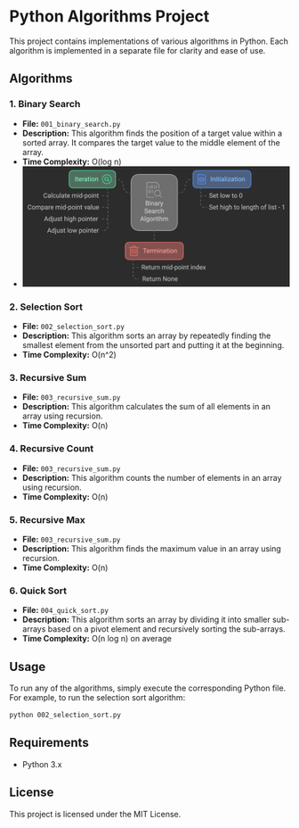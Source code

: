 # Python Algorithms Project

This project contains implementations of various algorithms in Python. Each algorithm is implemented in a separate file for clarity and ease of use.

## Algorithms

### 1. Binary Search
- **File:** `001_binary_search.py`
- **Description:** This algorithm finds the position of a target value within a sorted array. It compares the target value to the middle element of the array.
- **Time Complexity:** O(log n)
- ![Description of the image](001_img.png)

### 2. Selection Sort
- **File:** `002_selection_sort.py`
- **Description:** This algorithm sorts an array by repeatedly finding the smallest element from the unsorted part and putting it at the beginning.
- **Time Complexity:** O(n^2)

### 3. Recursive Sum
- **File:** `003_recursive_sum.py`
- **Description:** This algorithm calculates the sum of all elements in an array using recursion.
- **Time Complexity:** O(n)

### 4. Recursive Count
- **File:** `003_recursive_sum.py`
- **Description:** This algorithm counts the number of elements in an array using recursion.
- **Time Complexity:** O(n)

### 5. Recursive Max
- **File:** `003_recursive_sum.py`
- **Description:** This algorithm finds the maximum value in an array using recursion.
- **Time Complexity:** O(n)

### 6. Quick Sort
- **File:** `004_quick_sort.py`
- **Description:** This algorithm sorts an array by dividing it into smaller sub-arrays based on a pivot element and recursively sorting the sub-arrays.
- **Time Complexity:** O(n log n) on average

## Usage

To run any of the algorithms, simply execute the corresponding Python file. For example, to run the selection sort algorithm:

```sh
python 002_selection_sort.py
```
## Requirements

- Python 3.x

## License

This project is licensed under the MIT License.